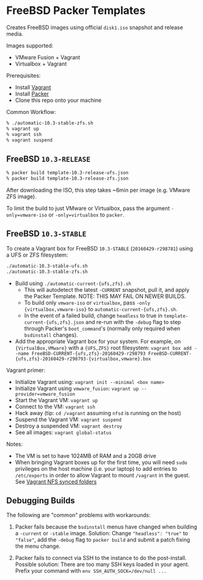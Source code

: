 # FreeBSD Packer Templates

Creates FreeBSD images using official `disk1.iso` snapshot and release media.

Images supported:
  * VMware Fusion + Vagrant
  * Virtualbox + Vagrant

Prerequisites:
 * Install [Vagrant](https://www.vagrantup.com)
 * Install [Packer](https://www.packer.io/)
 * Clone this repo onto your machine

Common Workflow:

```sh
% ./automatic-10.3-stable-zfs.sh
% vagrant up
% vagrant ssh
% vagrant suspend
```

## FreeBSD `10.3-RELEASE`

```sh
% packer build template-10.3-release-ufs.json
% packer build template-10.3-release-zfs.json
```

After downloading the ISO, this step takes ~6min per image (e.g. VMware ZFS
image).

To limit the build to just VMware or Virtualbox, pass the argument
`-only=vmware-iso` or `-only=virtualbox` to `packer`.

## FreeBSD `10.3-STABLE`

To create a Vagrant box for FreeBSD `10.3-STABLE` (`20160429-r298781`) using
a UFS or ZFS filesystem:

```sh
./automatic-10.3-stable-ufs.sh
./automatic-10.3-stable-zfs.sh
```



 * Build using `./automatic-current-{ufs,zfs}.sh`
   * This will autodetect the latest `-CURRENT` snapshot, pull it, and apply
     the Packer Template.  NOTE: THIS MAY FAIL ON NEWER BUILDS.
   * To build only `vmware-iso` or `virtualbox`, pass `-only
     {virtualbox,vmware-iso}` to `automatic-current-{ufs,zfs}.sh`.
   * In the event of a failed build, change `headless` to true in
     `template-current-{ufs,zfs}.json` and re-run with the `-debug` flag to
     step through Packer's `boot_command`'s (normally only required when
     `bsdinstall` changes).
 * Add the appropriate Vagrant box for your system.  For example, on
   `{VirtualBox,VMware}` with a `{UFS,ZFS}` root filesystem: `vagrant box add --name FreeBSD-CURRENT-{ufs,zfs}-20160429-r298793 FreeBSD-CURRENT-{ufs,zfs}-20160429-r298793-{virtualbox,vmware}.box`

Vagrant primer:

 * Initialize Vagrant using: `vagrant init --minimal <box name>`
 * Initialize Vagrant using `vmware_fusion`: `vagrant up --provider=vmware_fusion`
 * Start the Vagrant VM: `vagrant up`
 * Connect to the VM: `vagrant ssh`
 * Hack away (tip: `cd /vagrant` assuming `nfsd` is running on the host)
 * Suspend the Vagrant VM: `vagrant suspend`
 * Destroy a suspended VM: `vagrant destroy`
 * See all images: `vagrant global-status`

Notes:

 * The VM is set to have 1024MB of RAM and a 20GB drive
 * When bringing Vagrant boxes up for the first time, you will need `sudo`
   privileges on the host machine (i.e. your laptop) to add entries to
   `/etc/exports` in order to allow Vagrant to mount `/vagrant` in the guest.
   See
   [Vagrant NFS synced folders](https://docs.vagrantup.com/v2/synced-folders/nfs.html)

## Debugging Builds

The following are "common" problems with workarounds:

1. Packer fails because the `bsdinstall` menus have changed when building a
   `-current` or `-stable` image.  Solution: Change `"headless": "true"` to
   `"false"`, add the `-debug` flag to `packer build` and submit a patch
   fixing the menu change.

2. Packer fails to connect via SSH to the instance to do the post-install.
   Possible solution: There are too many SSH keys loaded in your agent.
   Prefix your command with `env SSH_AUTH_SOCK=/dev/null ...`
